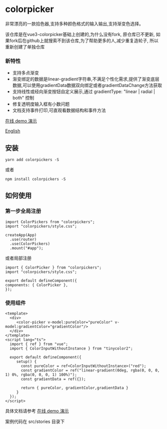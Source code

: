 # colorpicker

非常漂亮的一款拾色器,支持多种颜色格式的输入输出,支持渐变色选择。

该仓库是在vue3-colorpicker基础上创建的,为什么没有fork, 原仓库已不更新, 如果fork后在github上就搜索不到该仓库,为了帮助更多的人,减少重复造轮子, 所以重新创建了单独仓库

### 新特性

- 支持多点渐变
- 渐变绑定的数据是linear-gradient字符串,不满足个性化需求,提供了渐变底层数据,可以使用gradientData数据双向绑定或者gradientDataChange方法获取
- 支持线性或经向渐变按钮自定义展示,通过 gradientType: "linear | radial | both" 控制
- 修复透明度输入框有小数问题
- 文档支持事件打印,可直观看数据结构和事件方法

[在线 demo 演示](https://haixin-fang.github.io/colorpickers/)

[English](https://github.com/haixin-fang/colorpickers/blob/main/README.md)

## 安装

```
yarn add colorpickers -S
```

或者

```
npm install colorpickers -S 
```

## 如何使用

### 第一步全局注册

```
import ColorPickers from "colorpickers";
import "colorpickers/style.css";

createApp(App)
  .use(router)
  .use(ColorPickers)
  .mount("#app");
```

或者局部注册

```vue3
import { ColorPicker } from "colorpickers";
import "colorpickers/style.css";

export default defineComponent({
components: { ColorPicker },
});
```

### 使用组件

```vue3
<template>
  <div>
     <color-picker v-model:pureColor="pureColor" v-model:gradientColor="gradientColor"/>
  </div>
</template>
<script lang="ts">
  import { ref } from "vue";
  import { ColorInputWithoutInstance } from "tinycolor2";

  export default defineComponent({
     setup() {
       const pureColor = ref<ColorInputWithoutInstance>("red");
       const gradientColor = ref("linear-gradient(0deg, rgba(0, 0, 0, 1) 0%, rgba(0, 0, 0, 1) 100%)");
       const gradientData = ref({});

       return { pureColor, gradientColor,gradientData }
     }
  });
</script>
```

具体文档请参考 [在线 demo 演示](https://haixin-fang.github.io/colorpickers/)

案例代码在 src/stories 目录下
